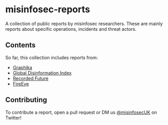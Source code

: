 # misinfosec-reports
A collection of public reports by misinfosec researchers. These are mainly reports about specific operations, incidents and threat actors.

## Contents

So far, this collection includes reports from:

* [Graphika](https://graphika.com)
* [Global Disinformation Index](https://www.disinformationindex.org)
* [Recorded Future](https://www.recordedfuture.com/)
* [FireEye](https://www.fireeye.com/)


## Contributing

To contribute a report, open a pull request or DM us [@misinfosecUK](https://twitter.com/misinfosecUK) on Twitter!
